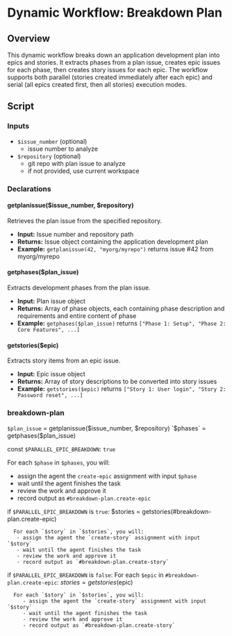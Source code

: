 # Dynamic Workflow: Breakdown Plan

## Overview

This dynamic workflow breaks down an application development plan into epics and stories. It extracts phases from a plan issue, creates epic issues for each phase, then creates story issues for each epic. The workflow supports both parallel (stories created immediately after each epic) and serial (all epics created first, then all stories) execution modes.

## Script

### Inputs
- `$issue_number` (optional)
  - issue number to analyze
- `$repository` (optional)
  - git repo with plan issue to analyze
  - if not provided, use current workspace

### Declarations

#### getplanissue($issue_number, $repository)
Retrieves the plan issue from the specified repository.
- **Input:** Issue number and repository path
- **Returns:** Issue object containing the application development plan
- **Example:** `getplanissue(42, "myorg/myrepo")` returns issue #42 from myorg/myrepo

#### getphases($plan_issue)
Extracts development phases from the plan issue.
- **Input:** Plan issue object
- **Returns:** Array of phase objects, each containing phase description and requirements and entire content of phase
- **Example:** `getphases($plan_issue)` returns `["Phase 1: Setup", "Phase 2: Core Features", ...]`

#### getstories($epic)
Extracts story items from an epic issue.
- **Input:** Epic issue object
- **Returns:** Array of story descriptions to be converted into story issues
- **Example:** `getstories($epic)` returns `["Story 1: User login", "Story 2: Password reset", ...]`

 ### breakdown-plan

`$plan_issue` = getplanissue($issue_number, $repository)
`$phases` = getphases($plan_issue)

const `$PARALLEL_EPIC_BREAKDOWN`: `true`

For each `$phase` in `$phases`, you will:
   - assign the agent the `create-epic` assignment with input `$phase`
   - wait until the agent finishes the task
   - review the work and approve it
   - record output as `#breakdown-plan.create-epic`

   if `$PARALLEL_EPIC_BREAKDOWN` is `true`:
      $stories = getstories(#breakdown-plan.create-epic)

      For each `$story` in `$stories`, you will:
       - assign the agent the `create-story` assignment with input `$story`
       - wait until the agent finishes the task
       - review the work and approve it
       - record output as `#breakdown-plan.create-story`

if `$PARALLEL_EPIC_BREAKDOWN` is `false`:
   For each `$epic` in `#breakdown-plan.create-epic`:
      $stories = getstories($epic)

      For each `$story` in `$stories`, you will:
         - assign the agent the `create-story` assignment with input `$story`
         - wait until the agent finishes the task
         - review the work and approve it
         - record output as `#breakdown-plan.create-story`
